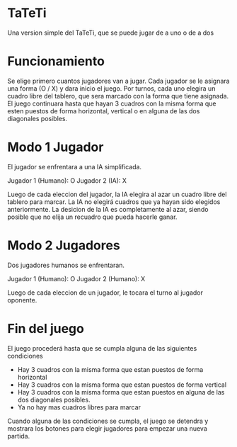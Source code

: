 # TaTeTi

Una version simple del TaTeTi, que se puede jugar de a uno o de a dos

# Funcionamiento
Se elige primero cuantos jugadores van a jugar.
Cada jugador se le asignara una forma (O / X) y dara inicio el juego.
Por turnos, cada uno elegira un cuadro libre del tablero, que sera marcado con la forma que tiene asignada.
El juego continuara hasta que hayan 3 cuadros con la misma forma que esten puestos de forma horizontal, vertical o en alguna de las dos diagonales posibles.

# Modo 1 Jugador
El jugador se enfrentara a una IA simplificada.

Jugador 1 (Humano): O
Jugador 2 (IA): X

Luego de cada eleccion del jugador, la IA elegira al azar un cuadro libre del tablero para marcar.
La IA no elegirá cuadros que ya hayan sido elegidos anteriormente.
La desicion de la IA es completamente al azar, siendo posible que no elija un recuadro que pueda hacerle ganar.

# Modo 2 Jugadores
Dos jugadores humanos se enfrentaran.

Jugador 1 (Humano): O
Jugador 2 (Humano): X

Luego de cada eleccion de un jugador, le tocara el turno al jugador oponente.

# Fin del juego
El juego procederá hasta que se cumpla alguna de las siguientes condiciones

+ Hay 3 cuadros con la misma forma que estan puestos de forma horizontal
+ Hay 3 cuadros con la misma forma que estan puestos de forma vertical
+ Hay 3 cuadros con la misma forma que estan puestos en alguna de las dos diagonales posibles.
+ Ya no hay mas cuadros libres para marcar

Cuando alguna de las condiciones se cumpla, el juego se detendra y mostrara los botones para elegir jugadores para empezar una nueva partida.
